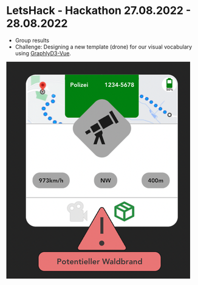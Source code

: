 # LetsHack - Hackathon 27.08.2022 - 28.08.2022

-   Group results
-   Challenge: Designing a new template (drone) for our visual vocabulary using [GraphlyD3-Vue](https://github.com/LiveReader/graphly-d3-vue).

![Image Hackathon drone shape](src/assets/drone_shape.png)
